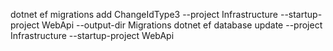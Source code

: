 dotnet ef migrations add ChangeIdType3 --project Infrastructure --startup-project WebApi --output-dir Migrations
dotnet ef database update --project Infrastructure --startup-project WebApi